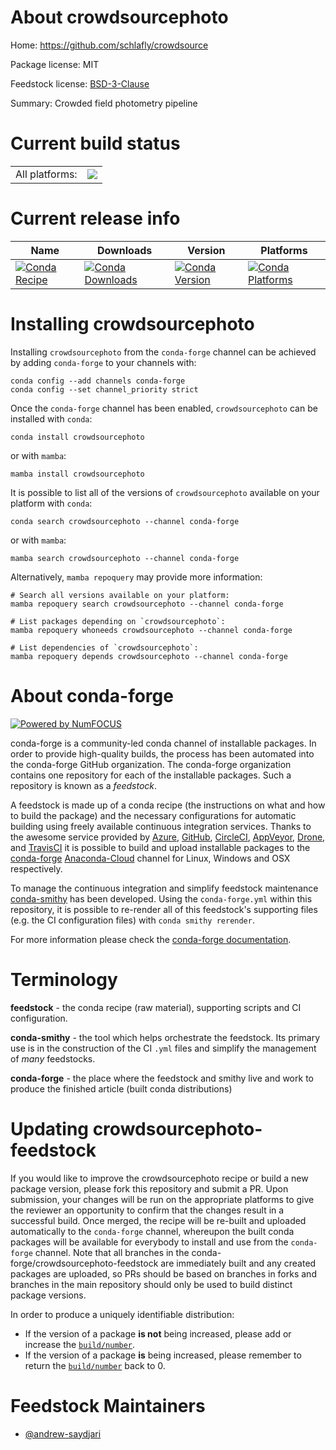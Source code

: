 About crowdsourcephoto
======================

Home: https://github.com/schlafly/crowdsource

Package license: MIT

Feedstock license: [BSD-3-Clause](https://github.com/conda-forge/crowdsourcephoto-feedstock/blob/main/LICENSE.txt)

Summary: Crowded field photometry pipeline

Current build status
====================


<table><tr><td>All platforms:</td>
    <td>
      <a href="https://dev.azure.com/conda-forge/feedstock-builds/_build/latest?definitionId=14253&branchName=main">
        <img src="https://dev.azure.com/conda-forge/feedstock-builds/_apis/build/status/crowdsourcephoto-feedstock?branchName=main">
      </a>
    </td>
  </tr>
</table>

Current release info
====================

| Name | Downloads | Version | Platforms |
| --- | --- | --- | --- |
| [![Conda Recipe](https://img.shields.io/badge/recipe-crowdsourcephoto-green.svg)](https://anaconda.org/conda-forge/crowdsourcephoto) | [![Conda Downloads](https://img.shields.io/conda/dn/conda-forge/crowdsourcephoto.svg)](https://anaconda.org/conda-forge/crowdsourcephoto) | [![Conda Version](https://img.shields.io/conda/vn/conda-forge/crowdsourcephoto.svg)](https://anaconda.org/conda-forge/crowdsourcephoto) | [![Conda Platforms](https://img.shields.io/conda/pn/conda-forge/crowdsourcephoto.svg)](https://anaconda.org/conda-forge/crowdsourcephoto) |

Installing crowdsourcephoto
===========================

Installing `crowdsourcephoto` from the `conda-forge` channel can be achieved by adding `conda-forge` to your channels with:

```
conda config --add channels conda-forge
conda config --set channel_priority strict
```

Once the `conda-forge` channel has been enabled, `crowdsourcephoto` can be installed with `conda`:

```
conda install crowdsourcephoto
```

or with `mamba`:

```
mamba install crowdsourcephoto
```

It is possible to list all of the versions of `crowdsourcephoto` available on your platform with `conda`:

```
conda search crowdsourcephoto --channel conda-forge
```

or with `mamba`:

```
mamba search crowdsourcephoto --channel conda-forge
```

Alternatively, `mamba repoquery` may provide more information:

```
# Search all versions available on your platform:
mamba repoquery search crowdsourcephoto --channel conda-forge

# List packages depending on `crowdsourcephoto`:
mamba repoquery whoneeds crowdsourcephoto --channel conda-forge

# List dependencies of `crowdsourcephoto`:
mamba repoquery depends crowdsourcephoto --channel conda-forge
```


About conda-forge
=================

[![Powered by
NumFOCUS](https://img.shields.io/badge/powered%20by-NumFOCUS-orange.svg?style=flat&colorA=E1523D&colorB=007D8A)](https://numfocus.org)

conda-forge is a community-led conda channel of installable packages.
In order to provide high-quality builds, the process has been automated into the
conda-forge GitHub organization. The conda-forge organization contains one repository
for each of the installable packages. Such a repository is known as a *feedstock*.

A feedstock is made up of a conda recipe (the instructions on what and how to build
the package) and the necessary configurations for automatic building using freely
available continuous integration services. Thanks to the awesome service provided by
[Azure](https://azure.microsoft.com/en-us/services/devops/), [GitHub](https://github.com/),
[CircleCI](https://circleci.com/), [AppVeyor](https://www.appveyor.com/),
[Drone](https://cloud.drone.io/welcome), and [TravisCI](https://travis-ci.com/)
it is possible to build and upload installable packages to the
[conda-forge](https://anaconda.org/conda-forge) [Anaconda-Cloud](https://anaconda.org/)
channel for Linux, Windows and OSX respectively.

To manage the continuous integration and simplify feedstock maintenance
[conda-smithy](https://github.com/conda-forge/conda-smithy) has been developed.
Using the ``conda-forge.yml`` within this repository, it is possible to re-render all of
this feedstock's supporting files (e.g. the CI configuration files) with ``conda smithy rerender``.

For more information please check the [conda-forge documentation](https://conda-forge.org/docs/).

Terminology
===========

**feedstock** - the conda recipe (raw material), supporting scripts and CI configuration.

**conda-smithy** - the tool which helps orchestrate the feedstock.
                   Its primary use is in the construction of the CI ``.yml`` files
                   and simplify the management of *many* feedstocks.

**conda-forge** - the place where the feedstock and smithy live and work to
                  produce the finished article (built conda distributions)


Updating crowdsourcephoto-feedstock
===================================

If you would like to improve the crowdsourcephoto recipe or build a new
package version, please fork this repository and submit a PR. Upon submission,
your changes will be run on the appropriate platforms to give the reviewer an
opportunity to confirm that the changes result in a successful build. Once
merged, the recipe will be re-built and uploaded automatically to the
`conda-forge` channel, whereupon the built conda packages will be available for
everybody to install and use from the `conda-forge` channel.
Note that all branches in the conda-forge/crowdsourcephoto-feedstock are
immediately built and any created packages are uploaded, so PRs should be based
on branches in forks and branches in the main repository should only be used to
build distinct package versions.

In order to produce a uniquely identifiable distribution:
 * If the version of a package **is not** being increased, please add or increase
   the [``build/number``](https://docs.conda.io/projects/conda-build/en/latest/resources/define-metadata.html#build-number-and-string).
 * If the version of a package **is** being increased, please remember to return
   the [``build/number``](https://docs.conda.io/projects/conda-build/en/latest/resources/define-metadata.html#build-number-and-string)
   back to 0.

Feedstock Maintainers
=====================

* [@andrew-saydjari](https://github.com/andrew-saydjari/)

